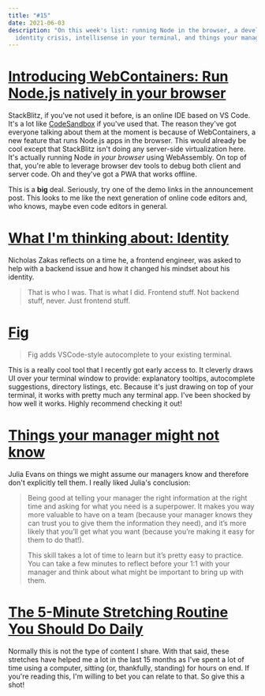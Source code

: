 ```yaml
---
title: "#15"
date: 2021-06-03
description: "On this week's list: running Node in the browser, a developer
  identity crisis, intellisense in your terminal, and things your manager might not know."
---
```

# [Introducing WebContainers: Run Node.js natively in your browser](https://blog.stackblitz.com/posts/introducing-webcontainers/)

StackBlitz, if you've not used it before, is an online IDE based on VS Code. It's a lot like [CodeSandbox](https://codesandbox.io/) if you've used that. The reason they've got everyone talking about them at the moment is because of WebContainers, a new feature that runs Node.js apps in the browser. This would already be cool except that StackBlitz isn't doing any server-side virtualization here. It's actually running Node _in your browser_ using WebAssembly. On top of that, you're able to leverage browser dev tools to debug both client and server code. Oh and they've got a PWA that works offline.

This is a **big** deal. Seriously, try one of the demo links in the announcement post. This looks to me like the next generation of online code editors and, who knows, maybe even code editors in general.

# [What I'm thinking about: Identity](https://ckarchive.com/b/p9ueh9h0vgpg)

Nicholas Zakas reflects on a time he, a frontend engineer, was asked to help with a backend issue and how it changed his mindset about his identity.

> That is who I was. That is what I did. Frontend stuff. Not backend stuff, never. Just frontend stuff.

# [Fig](https://fig.io/)

> Fig adds VSCode-style autocomplete to your existing terminal.

This is a really cool tool that I recently got early access to. It cleverly draws UI over your terminal window to provide: explanatory tooltips, autocomplete suggestions, directory listings, etc. Because it's just drawing on top of your terminal, it works with pretty much any terminal app. I've been shocked by how well it works. Highly recommend checking it out!

# [Things your manager might not know](https://jvns.ca/blog/things-your-manager-might-not-know/)

Julia Evans on things we might assume our managers know and therefore don't explicitly tell them. I really liked Julia's conclusion:

> Being good at telling your manager the right information at the right time and asking for what you need is a superpower. It makes you way more valuable to have on a team (because your manager knows they can trust you to give them the information they need), and it’s more likely that you’ll get what you want (because you’re making it easy for them to do that!).
>
> This skill takes a lot of time to learn but it’s pretty easy to practice. You can take a few minutes to reflect before your 1:1 with your manager and think about what might be important to bring up with them.

# [The 5-Minute Stretching Routine You Should Do Daily](https://www.apartmenttherapy.com/daily-stretching-routine-262441)

Normally this is not the type of content I share. With that said, these stretches have helped me a lot in the last 15 months as I've spent a lot of time using a computer, sitting (or, thankfully, standing) for hours on end. If you're reading this, I'm willing to bet you can relate to that. So give this a shot!
